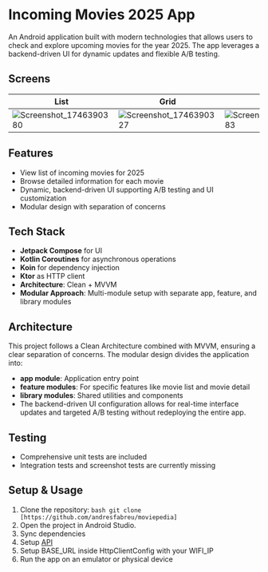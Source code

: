 # Incoming Movies 2025 App

An Android application built with modern technologies that allows users to check and explore upcoming movies for the year 2025. The app leverages a backend-driven UI for dynamic updates and flexible A/B testing.
## Screens
| List | Grid | Detail | Error |
| -------- | ------- | ------- | ------- |
| ![Screenshot_1746390380](https://github.com/user-attachments/assets/0065452e-46a1-4904-9189-e84ca76138b3) | ![Screenshot_1746390327](https://github.com/user-attachments/assets/b3eef676-654e-4dbf-b4ca-d01a8bb33d1a) | ![Screenshot_1746390383](https://github.com/user-attachments/assets/112c7cfb-4e39-49f5-a978-a80c2160525f) | ![Screenshot_1746391516](https://github.com/user-attachments/assets/12acaa4c-f535-474e-a440-c9c004272213)


## Features
- View list of incoming movies for 2025
- Browse detailed information for each movie
- Dynamic, backend-driven UI supporting A/B testing and UI customization
- Modular design with separation of concerns

## Tech Stack

- **Jetpack Compose** for UI
- **Kotlin Coroutines** for asynchronous operations
- **Koin** for dependency injection
- **Ktor** as HTTP client
- **Architecture**: Clean + MVVM
- **Modular Approach**: Multi-module setup with separate app, feature, and library modules

## Architecture

This project follows a Clean Architecture combined with MVVM, ensuring a clear separation of concerns. The modular design divides the application into:

- **app module**: Application entry point
- **feature modules**: For specific features like movie list and movie detail
- **library modules**: Shared utilities and components
- The backend-driven UI configuration allows for real-time interface updates and targeted A/B testing without redeploying the entire app.

## Testing

- Comprehensive unit tests are included
- Integration tests and screenshot tests are currently missing

## Setup & Usage

1. Clone the repository:
```bash git clone [https://github.com/andresfabreu/moviepedia]```
2. Open the project in Android Studio.
3. Sync dependencies
4. Setup [API](https://github.com/andresfabreu/moviepedia-api)
5. Setup BASE_URL inside HttpClientConfig with your WIFI_IP
6. Run the app on an emulator or physical device
